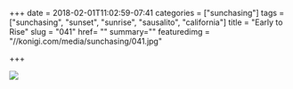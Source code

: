 +++
date = 2018-02-01T11:02:59-07:41
categories = ["sunchasing"]
tags = ["sunchasing", "sunset", "sunrise", "sausalito", "california"]
title = "Early to Rise"
slug = "041"
href= ""
summary=""
featuredimg = "//konigi.com/media/sunchasing/041.jpg"

+++

<img src="//konigi.com/media/sunchasing/041.jpg" />